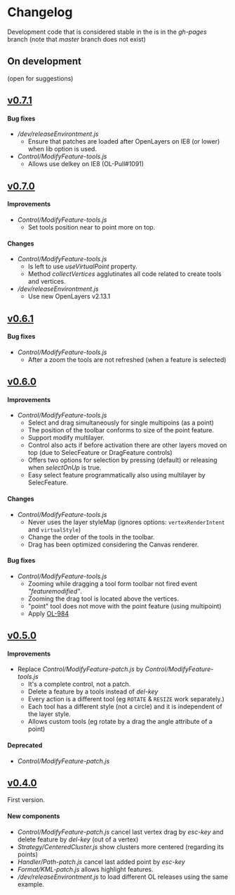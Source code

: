 Changelog
=========

Development code that is considered stable in the is in the *gh-pages* branch (note that *master* branch does not exist)


On development
--------------

(open for suggestions)


[v0.7.1](https://github.com/jorix/OL-Ragbag/tree/v0.7.1)
--------------------------------------------------------

#### Bug fixes
 * */dev/releaseEnvirontment.js*
   * Ensure that patches are loaded after OpenLayers on IE8 (or lower) when lib option is used.
 * *Control/ModifyFeature-tools.js*
   * Allows use delkey on IE8 (OL-Pull#1091)


[v0.7.0](https://github.com/jorix/OL-Ragbag/tree/v0.7.0)
--------------------------------------------------------

#### Improvements
 * *Control/ModifyFeature-tools.js*
   * Set tools position near to point more on top.

#### Changes
 * *Control/ModifyFeature-tools.js*
   * Is left to use *useVirtualPoint* property.
   * Method *collectVertices* agglutinates all code related to create tools and vertices.
 * */dev/releaseEnvirontment.js*
   * Use new OpenLayers v2.13.1


[v0.6.1](https://github.com/jorix/OL-Ragbag/tree/v0.6.1)
--------------------------------------------------------

#### Bug fixes
 * *Control/ModifyFeature-tools.js*
   * After a zoom the tools are not refreshed (when a feature is selected)


[v0.6.0](https://github.com/jorix/OL-Ragbag/tree/v0.6.0)
--------------------------------------------------------

#### Improvements
 * *Control/ModifyFeature-tools.js*
   * Select and drag simultaneously for single multipoins (as a point)
   * The position of the toolbar conforms to size of the point feature.
   * Support modify multilayer.
   * Control also acts if before activation there are other layers moved on top (due to SelecFeature or DragFeature controls)
   * Offers two options for selection by pressing (default) or releasing when *selectOnUp* is true.
   * Easy select feature programmatically also using multilayer by SelecFeature.

#### Changes
 * *Control/ModifyFeature-tools.js*
   * Never uses the layer styleMap (ignores options: `vertexRenderIntent` and `virtualStyle`)
   * Change the order of the tools in the toolbar.
   * Drag has been optimized considering the Canvas renderer.

#### Bug fixes
 * *Control/ModifyFeature-tools.js*
   * Zooming while dragging a tool form toolbar not fired event *"featuremodified"*.
   * Zooming the drag tool is located above the vertices.
   * "point" tool does not move with the point feature (using multipoint)
   * Apply [OL-984](https://github.com/openlayers/ol2/pull/984)


[v0.5.0](https://github.com/jorix/OL-Ragbag/tree/v0.5.0)
--------------------------------------------------------

#### Improvements
 * Replace *Control/ModifyFeature-patch.js* by *Control/ModifyFeature-tools.js*
   * It's a complete control, not a patch.
   * Delete a feature by a tools instead of *del-key*
   * Every action is a different tool (eg `ROTATE` & `RESIZE` work separately.)
   * Each tool has a different style (not a circle) and it is independent of the layer style.
   * Allows custom tools (eg rotate by a drag the angle attribute of a point)

#### Deprecated
 * *Control/ModifyFeature-patch.js*


[v0.4.0](https://github.com/jorix/OL-Ragbag/tree/v0.4.0)
--------------------------------------------------------

First version.

#### New components
 * *Control/ModifyFeature-patch.js* cancel last vertex drag by *esc-key* and delete feature by *del-key* (out of a vertex)
 * *Strategy/CenteredCluster.js* show clusters more centered (regarding its points)
 * *Handler/Path-patch.js* cancel last added point by *esc-key*
 * *Format/KML-patch.js* allows highlight features.
 * */dev/releaseEnvirontment.js* to load different OL releases using the same example.
